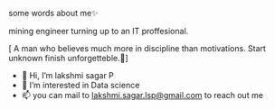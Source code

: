 some words about me✨

mining engineer turning up to an IT proffesional.
 
 [ A man who believes much more in discipline than motivations.
   Start unknown finish unforgetteble.🦣]
- 👋 Hi, I’m lakshmi sagar P
- 👀 I’m interested in Data science 
- 📫 you can mail to lakshmi.sagar.lsp@gmail.com to reach out me

<!---
Lsagar97/Lsagar97 is a ✨ special ✨ repository because its `README.md` (this file) appears on your GitHub profile.
You can click the Preview link to take a look at your changes.
--->
